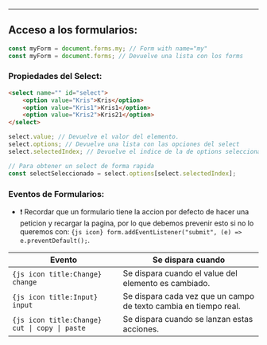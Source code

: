 
---
## Acceso a los formularios:

```js
const myForm = document.forms.my; // Form with name="my"
const myForm = document.forms; // Devuelve una lista con los forms
```

### Propiedades del Select:
```html
<select name="" id="select">
    <option value="Kris">Kris</option> 
    <option value="Kris1">Kris1</option> 
    <option value="Kris2">Kris21</option> 
</select>
```

```js
select.value; // Devuelve el valor del elemento.
select.options; // Devuelve una lista con las opciones del select
select.selectedIndex; // Devuelve el indice de la de options seleccionado

// Para obtener un select de forma rapida
const selectSeleccionado = select.options[select.selectedIndex];
```

### Eventos de Formularios:

- ❗ Recordar que un formulario tiene la accion por defecto de hacer una peticion y recargar la pagina, por lo que debemos prevenir esto si no lo queremos con: `{js icon} form.addEventListener("submit", (e) => e.preventDefault();`.

| **Evento**                                    | **Se dispara cuando**                                            |
| --------------------------------------------- | ---------------------------------------------------------------- |
| `{js icon title:Change} change`               | Se dispara cuando el value del elemento es cambiado.             |
| `{js icon title:Input} input`                 | Se dispara cada vez que un campo de texto cambia en tiempo real. |
| `{js icon title:Change} cut \| copy \| paste` | Se dispara cuando se lanzan estas acciones.                      |







